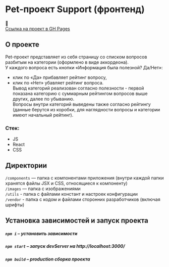 # Pet-проект Support (фронтенд)
📧  
[Ссылка на проект в GH Pages](https://dariy-iva.github.io/categories)

## О проекте

Pet-проект представляет из себя страницу со списком вопросов разбитым на категории (оформлено в виде аккордеона).  
У каждого вопроса есть кнопки «Информация была полезной? Да/Нет»:  
- клик по «Да» прибавляет рейтинг вопросу,  
- клик по «Нет» убавляет рейтинг вопроса.  
Вывод категорий реализован согласно полезности - первой показана категорию с суммарным рейтингом вопросов выше других, далее по убыванию.  
Вопросы внутри категорий выведены также согласно рейтингу (данные берутся из коробки, для наглядности вопросы и категории имеют начальный рейтинг).  


### Стек:

* JS
* React
* CSS

## Директории

`/components` — папка с компонентами приложения (внутри каждой папки хранятся файлы JSX и CSS, относящиеся к компоненту)  
`/images` — папка с изображениями  
`/utils` - папка с файлами констант и настроек конфигурации  
`/vendor` - папка с кодом и файлами сторонних разработчиков (включая шрифты)  

## Установка зависимостей и запуск проекта

##### `npm i` – установить зависимости

##### `npm start` – запуск devServer на http://localhost:3000/

##### `npm build` – production сборка проекта
